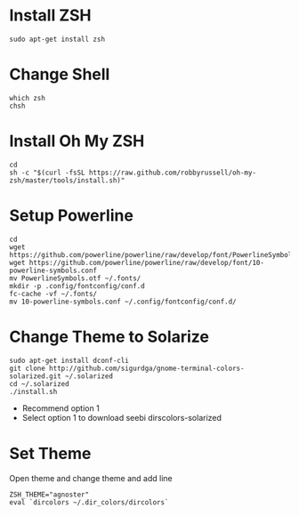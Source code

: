 # Install ZSH
```
sudo apt-get install zsh
```

# Change Shell
```
which zsh
chsh
```

# Install Oh My ZSH
```
cd
sh -c "$(curl -fsSL https://raw.github.com/robbyrussell/oh-my-zsh/master/tools/install.sh)"

```

# Setup Powerline
```
cd
wget https://github.com/powerline/powerline/raw/develop/font/PowerlineSymbols.otf
wget https://github.com/powerline/powerline/raw/develop/font/10-powerline-symbols.conf
mv PowerlineSymbols.otf ~/.fonts/
mkdir -p .config/fontconfig/conf.d 
fc-cache -vf ~/.fonts/
mv 10-powerline-symbols.conf ~/.config/fontconfig/conf.d/
```

# Change Theme to Solarize
```
sudo apt-get install dconf-cli
git clone http://github.com/sigurdga/gnome-terminal-colors-solarized.git ~/.solarized
cd ~/.solarized
./install.sh
```
* Recommend option 1
* Select option 1 to download seebi dirscolors-solarized

# Set Theme
Open theme and change theme and add line
```
ZSH_THEME="agnoster"
eval `dircolors ~/.dir_colors/dircolors`
```

